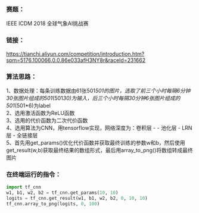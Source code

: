 ### 赛题：
IEEE ICDM 2018 全球气象AI挑战赛

### 链接：
https://tianchi.aliyun.com/competition/introduction.htm?spm=5176.100066.0.0.86e033afH3NY8r&raceId=231662



### 算法思路：
1、数据处理：每条训练数据由61张501*501的图片，选取了前三个小时每隔6分钟30张图片组成的501*(501*30)为输入，后三个小时每隔30分钟6张图片组成的501*(501*6)为label<br/>
2、选用激活函数为ReLU函数<br/>
3、选用的代价函数为二次代价函数<br/>
4、选用算法为CNN，用tensorflow实现，网络深度为：卷积层 -  - 池化层 - LRN层 - 全链接层<br/>
5、首先用get_params()优化代价函数并获取最终训练的参数w和b，然后使用get_result(w,b)获取最终结果的数组形式，最后用array_to_png()将数组转成最终图片

### 在终端运行的指令：
``` python
import tf_cnn
w1, b1, w2, b2 = tf_cnn.get_params(10, 10)
logits = tf_cnn.get_result(w1, b1, w2, b2, 0, 10, 10)
tf_cnn.array_to_png(logits, 0, 100)
```